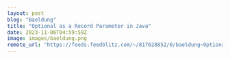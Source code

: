 ```yaml
---
layout: post
blog: "Baeldung"
title: "Optional as a Record Parameter in Java"
date: 2023-11-06T04:59:59Z
image: images/baeldung.png
remote_url: "https://feeds.feedblitz.com/~/817628852/0/baeldung~Optional-as-a-Record-Parameter-in-Java"
---
```

